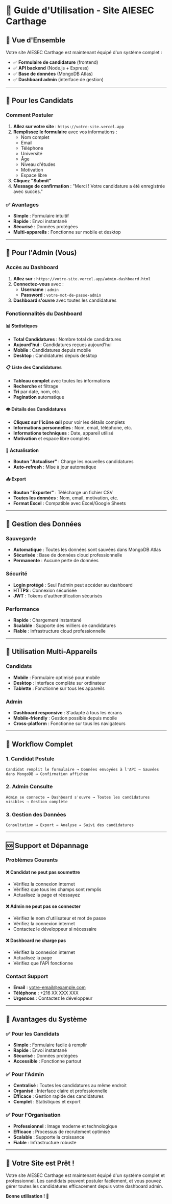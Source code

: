 # 📖 Guide d'Utilisation - Site AIESEC Carthage

## 🎯 **Vue d'Ensemble**

Votre site AIESEC Carthage est maintenant équipé d'un système complet :
- ✅ **Formulaire de candidature** (frontend)
- ✅ **API backend** (Node.js + Express)
- ✅ **Base de données** (MongoDB Atlas)
- ✅ **Dashboard admin** (interface de gestion)

---

## 👥 **Pour les Candidats**

### **Comment Postuler**
1. **Allez sur votre site** : `https://votre-site.vercel.app`
2. **Remplissez le formulaire** avec vos informations :
   - Nom complet
   - Email
   - Téléphone
   - Université
   - Âge
   - Niveau d'études
   - Motivation
   - Espace libre
3. **Cliquez "Submit"**
4. **Message de confirmation** : "Merci ! Votre candidature a été enregistrée avec succès."

### **✅ Avantages**
- **Simple** : Formulaire intuitif
- **Rapide** : Envoi instantané
- **Sécurisé** : Données protégées
- **Multi-appareils** : Fonctionne sur mobile et desktop

---

## 🔐 **Pour l'Admin (Vous)**

### **Accès au Dashboard**
1. **Allez sur** : `https://votre-site.vercel.app/admin-dashboard.html`
2. **Connectez-vous** avec :
   - **Username** : `admin`
   - **Password** : `votre-mot-de-passe-admin`
3. **Dashboard s'ouvre** avec toutes les candidatures

### **Fonctionnalités du Dashboard**

#### **📊 Statistiques**
- **Total Candidatures** : Nombre total de candidatures
- **Aujourd'hui** : Candidatures reçues aujourd'hui
- **Mobile** : Candidatures depuis mobile
- **Desktop** : Candidatures depuis desktop

#### **📋 Liste des Candidatures**
- **Tableau complet** avec toutes les informations
- **Recherche** et filtrage
- **Tri** par date, nom, etc.
- **Pagination** automatique

#### **👁️ Détails des Candidatures**
- **Cliquez sur l'icône œil** pour voir les détails complets
- **Informations personnelles** : Nom, email, téléphone, etc.
- **Informations techniques** : Date, appareil utilisé
- **Motivation** et espace libre complets

#### **🔄 Actualisation**
- **Bouton "Actualiser"** : Charge les nouvelles candidatures
- **Auto-refresh** : Mise à jour automatique

#### **📥 Export**
- **Bouton "Exporter"** : Télécharge un fichier CSV
- **Toutes les données** : Nom, email, motivation, etc.
- **Format Excel** : Compatible avec Excel/Google Sheets

---

## 🔧 **Gestion des Données**

### **Sauvegarde**
- **Automatique** : Toutes les données sont sauvées dans MongoDB Atlas
- **Sécurisée** : Base de données cloud professionnelle
- **Permanente** : Aucune perte de données

### **Sécurité**
- **Login protégé** : Seul l'admin peut accéder au dashboard
- **HTTPS** : Connexion sécurisée
- **JWT** : Tokens d'authentification sécurisés

### **Performance**
- **Rapide** : Chargement instantané
- **Scalable** : Supporte des milliers de candidatures
- **Fiable** : Infrastructure cloud professionnelle

---

## 📱 **Utilisation Multi-Appareils**

### **Candidats**
- **Mobile** : Formulaire optimisé pour mobile
- **Desktop** : Interface complète sur ordinateur
- **Tablette** : Fonctionne sur tous les appareils

### **Admin**
- **Dashboard responsive** : S'adapte à tous les écrans
- **Mobile-friendly** : Gestion possible depuis mobile
- **Cross-platform** : Fonctionne sur tous les navigateurs

---

## 🎯 **Workflow Complet**

### **1. Candidat Postule**
```
Candidat remplit le formulaire → Données envoyées à l'API → Sauvées dans MongoDB → Confirmation affichée
```

### **2. Admin Consulte**
```
Admin se connecte → Dashboard s'ouvre → Toutes les candidatures visibles → Gestion complète
```

### **3. Gestion des Données**
```
Consultation → Export → Analyse → Suivi des candidatures
```

---

## 🆘 **Support et Dépannage**

### **Problèmes Courants**

#### **❌ Candidat ne peut pas soumettre**
- Vérifiez la connexion internet
- Vérifiez que tous les champs sont remplis
- Actualisez la page et réessayez

#### **❌ Admin ne peut pas se connecter**
- Vérifiez le nom d'utilisateur et mot de passe
- Vérifiez la connexion internet
- Contactez le développeur si nécessaire

#### **❌ Dashboard ne charge pas**
- Vérifiez la connexion internet
- Actualisez la page
- Vérifiez que l'API fonctionne

### **Contact Support**
- **Email** : votre-email@example.com
- **Téléphone** : +216 XX XXX XXX
- **Urgences** : Contactez le développeur

---

## 🎉 **Avantages du Système**

### **✅ Pour les Candidats**
- **Simple** : Formulaire facile à remplir
- **Rapide** : Envoi instantané
- **Sécurisé** : Données protégées
- **Accessible** : Fonctionne partout

### **✅ Pour l'Admin**
- **Centralisé** : Toutes les candidatures au même endroit
- **Organisé** : Interface claire et professionnelle
- **Efficace** : Gestion rapide des candidatures
- **Complet** : Statistiques et export

### **✅ Pour l'Organisation**
- **Professionnel** : Image moderne et technologique
- **Efficace** : Processus de recrutement optimisé
- **Scalable** : Supporte la croissance
- **Fiable** : Infrastructure robuste

---

## 🚀 **Votre Site est Prêt !**

Votre site AIESEC Carthage est maintenant équipé d'un système complet et professionnel. Les candidats peuvent postuler facilement, et vous pouvez gérer toutes les candidatures efficacement depuis votre dashboard admin.

**Bonne utilisation ! 🎉**
